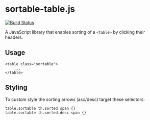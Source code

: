 # sortable-table.js

[![Build Status](http://img.shields.io/travis/Tyriar/sortable-table.js.svg?style=flat)](http://travis-ci.org/Tyriar/sortable-table.js)

A JavaScript library that enables sorting of a `<table>` by clicking their headers.

## Usage

    <table class="sortable">
        ...
    </table>
    
## Styling

To custom style the sorting arrows (asc/desc) target these selectors:

    table.sortable th.sorted span {}
    table.sortable th.sorted.desc span {}
